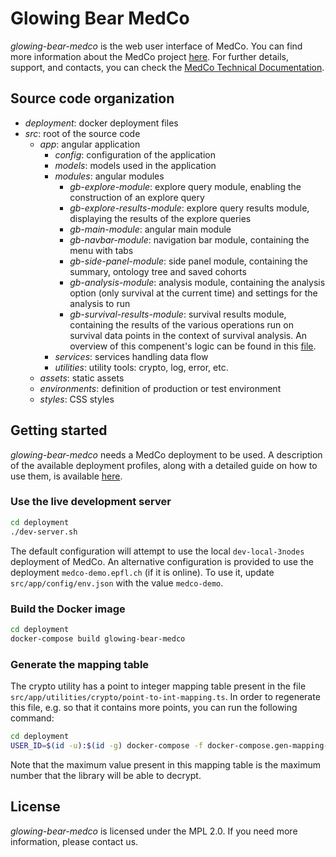 # Glowing Bear MedCo
*glowing-bear-medco* is the web user interface of MedCo.
You can find more information about the MedCo project [here](https://medco.epfl.ch/).
For further details, support, and contacts, you can check the [MedCo Technical Documentation](https://ldsec.gitbook.io/medco-documentation/).

## Source code organization
- *deployment*: docker deployment files
- *src*: root of the source code
  - *app*: angular application
    - *config*: configuration of the application
    - *models*: models used in the application
    - *modules*: angular modules
      - *gb-explore-module*: explore query module, enabling the construction of an explore query
      - *gb-explore-results-module*: explore query results module, displaying the results of the explore queries
      - *gb-main-module*: angular main module
      - *gb-navbar-module*: navigation bar module, containing the menu with tabs
      - *gb-side-panel-module*: side panel module, containing the summary, ontology tree and saved cohorts
      - *gb-analysis-module*: analysis module, containing the analysis option (only survival at the current time) and settings for the analysis to run
      - *gb-survival-results-module*: survival results module, containing the results of the various operations run on survival data points in the context of survival analysis. An overview of this compenent's logic can be found in this [file](https://github.com/ldsec/glowing-bear-medco/src/survival-analysis.md).
    - *services*: services handling data flow
    - *utilities*: utility tools: crypto, log, error, etc.
  - *assets*: static assets 
  - *environments*: definition of production or test environment
  - *styles*: CSS styles

## Getting started
*glowing-bear-medco* needs a MedCo deployment to be used. A description of the available deployment profiles, along with a detailed guide on how to use them, is available 
[here](https://ldsec.gitbook.io/medco-documentation/system-administrator-guide/deployment).

### Use the live development server
```bash
cd deployment
./dev-server.sh
```
The default configuration will attempt to use the local `dev-local-3nodes` deployment of MedCo. 
An alternative configuration is provided to use the deployment `medco-demo.epfl.ch` (if it is online). To use it, update `src/app/config/env.json` with the value `medco-demo`.

### Build the Docker image
```bash
cd deployment
docker-compose build glowing-bear-medco
```

### Generate the mapping table
The crypto utility has a point to integer mapping table present in the file `src/app/utilities/crypto/point-to-int-mapping.ts`.
In order to regenerate this file, e.g. so that it contains more points, you can run the following command:

```bash
cd deployment
USER_ID=$(id -u):$(id -g) docker-compose -f docker-compose.gen-mapping-table.yml run gen-mapping-table
```

Note that the maximum value present in this mapping table is the maximum number that the library will be able to decrypt.

## License
*glowing-bear-medco* is licensed under the MPL 2.0. If you need more information, please contact us.

